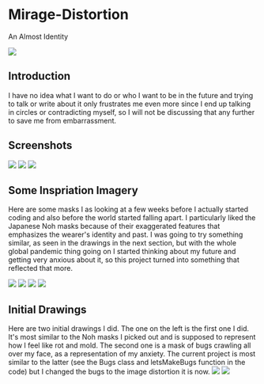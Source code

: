 # Mirage-Distortion
An Almost Identity 

![](/Media/screen-record.gif)

## Introduction
I have no idea what I want to do or who I want to be in the future and trying to talk or write about it only frustrates me even more since I end up talking in circles or contradicting myself, so I will not be discussing that any further to save me from embarrassment. 

## Screenshots
![](/Media/screen1.png) ![](/Media/screen2.png) ![](/Media/screen3.png)

## Some Inspriation Imagery
Here are some masks I as looking at a few weeks before I actually started coding and also before the world started falling apart. I particularly liked the Japanese Noh masks because of their exaggerated features that emphasizes the wearer's identity and past. I was going to try something similar, as seen in the drawings in the next section, but with the whole global pandemic thing going on I started thinking about my future and getting very anxious about it, so this project turned into something that reflected that more. 

![](/Media/Masks/Noh1.jpg)
![](/Media/Masks/Noh2.jpg)
![](/Media/Masks/Kyogen.jpg)
![](/Media/Masks/River.jpg)


## Initial Drawings
Here are two initial drawings I did. The one on the left is the first one I did. It's most similar to the Noh masks I picked out and is supposed to represent how I feel like rot and mold. The second one is a mask of bugs crawling all over my face, as a representation of my anxiety. The current project is most similar to the latter (see the Bugs class and letsMakeBugs function in the code) but I changed the bugs to the image distortion it is now. 
![](/Media/Drawings/moss.jpg)
![](/Media/Drawings/bugs.jpg)
